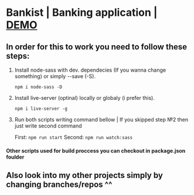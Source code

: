 # Bankist | Banking application | [DEMO](https://Bankist-13reath.netlify.app)

## In order for this to work you need to follow these steps:

1. Install node-sass with dev. dependecies (If you wanna change something) or simply --save (-S).

   `npm i node-sass -D`

2. Install live-server (optinal) locally or globaly (i prefer this).

   `npm i live-server -g`

3. Run both scripts writing command bellow | If you skipped step №2 then just write second command

   First: `npm run start` Second: `npm run watch:sass`

#### Other scripts used for build proccess you can checkout in package.json foulder

## Also look into my other projects simply by changing branches/repos ^^
